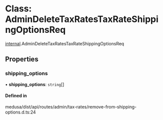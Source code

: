 # Class: AdminDeleteTaxRatesTaxRateShippingOptionsReq

[internal](../modules/internal-25.md).AdminDeleteTaxRatesTaxRateShippingOptionsReq

## Properties

### shipping\_options

• **shipping\_options**: `string`[]

#### Defined in

medusa/dist/api/routes/admin/tax-rates/remove-from-shipping-options.d.ts:24
